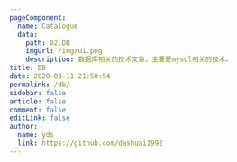 ```yaml
---
pageComponent:
  name: Catalogue
  data:
    path: 02.DB
    imgUrl: /img/ui.png
    description: 数据库相关的技术文章，主要是mysql相关的技术。
title: DB
date: 2020-03-11 21:50:54
permalink: /db/
sidebar: false
article: false
comment: false
editLink: false
author:
  name: yds
  link: https://github.com/dashuai1992
---
```


